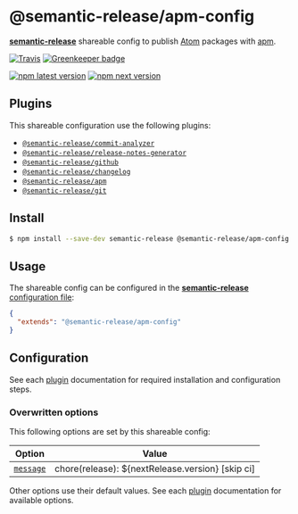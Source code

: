 # @semantic-release/apm-config

[**semantic-release**](https://github.com/semantic-release/semantic-release) shareable config to publish [Atom](https://www.atom.io) packages with [apm](https://github.com/atom/apm).

[![Travis](https://img.shields.io/travis/semantic-release/apm-config.svg)](https://travis-ci.org/semantic-release/apm-config)
[![Greenkeeper badge](https://badges.greenkeeper.io/semantic-release/apm-config.svg)](https://greenkeeper.io/)

[![npm latest version](https://img.shields.io/npm/v/@semantic-release/apm-config/latest.svg)](https://www.npmjs.com/package/@semantic-release/apm-config)
[![npm next version](https://img.shields.io/npm/v/@semantic-release/apm-config/next.svg)](https://www.npmjs.com/package/@semantic-release/apm-config)

## Plugins

This shareable configuration use the following plugins:
- [`@semantic-release/commit-analyzer`](https://github.com/semantic-release/commit-analyzer)
- [`@semantic-release/release-notes-generator`](https://github.com/semantic-release/release-notes-generator)
- [`@semantic-release/github`](https://github.com/semantic-release/github)
- [`@semantic-release/changelog`](https://github.com/semantic-release/changelog)
- [`@semantic-release/apm`](https://github.com/semantic-release/apm)
- [`@semantic-release/git`](https://github.com/semantic-release/git)

## Install

```bash
$ npm install --save-dev semantic-release @semantic-release/apm-config
```

## Usage

The shareable config can be configured in the [**semantic-release** configuration file](https://github.com/semantic-release/semantic-release/blob/master/docs/usage/configuration.md#configuration):

```json
{
  "extends": "@semantic-release/apm-config"
}
```

## Configuration

See each [plugin](#plugins) documentation for required installation and configuration steps.

### Overwritten options

This following options are set by this shareable config:

| Option                                                       | Value                                             |
|--------------------------------------------------------------|---------------------------------------------------|
| [`message`](https://github.com/semantic-release/git#message) | chore(release): \${nextRelease.version} [skip ci] |

Other options use their default values. See each [plugin](#plugins) documentation for available options.
